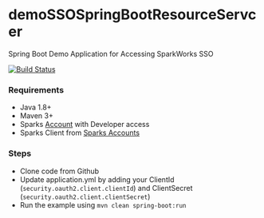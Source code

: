 # demoSSOSpringBootResourceServcer
Spring Boot Demo Application for Accessing SparkWorks SSO

[![Build Status](https://travis-ci.org/SparkWorksnet/demoSSOSpringBootResourceServcer.svg?branch=master)](https://travis-ci.org/SparkWorksnet/demoSSOSpringBootResourceServcer)

### Requirements

+ Java 1.8+
+ Maven 3+
+ Sparks [Account](https://sso.sparkworks.net/aa/registration) with Developer access
+ Sparks Client from [Sparks Accounts](https://accounts.sparkworks.net/dev/client/create)

### Steps

+ Clone code from Github
+ Update application.yml by adding your ClientId (`security.oauth2.client.clientId`) and ClientSecret (`security.oauth2.client.clientSecret`)
+ Run the example using `mvn clean spring-boot:run`
